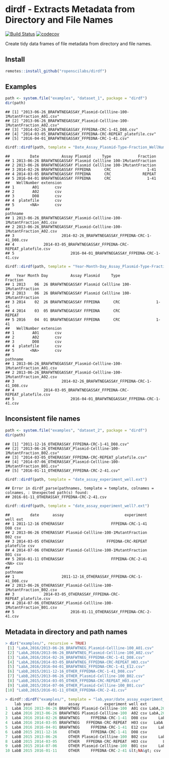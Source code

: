 # dirdf - Extracts Metadata from Directory and File Names

[![Build Status](https://travis-ci.org/ropenscilabs/dirdf.svg?branch=master)](https://travis-ci.org/ropenscilabs/dirdf) 
[![codecov](https://codecov.io/gh/ropenscilabs/dirdf/badge.svg)](https://codecov.io/gh/ropenscilabs/dirdf)

Create tidy data frames of file metadata from directory and file names.

## Install

```r
remotes::install_github("ropenscilabs/dirdf")
```

## Examples

``` r
path <- system.file("examples", "dataset_1", package = "dirdf")
dir(path)
```

    ## [1] "2013-06-26_BRAFWTNEGASSAY_Plasmid-Cellline-100-1MutantFraction_A01.csv"
    ## [2] "2013-06-26_BRAFWTNEGASSAY_Plasmid-Cellline-100-1MutantFraction_A02.csv"
    ## [3] "2014-02-26_BRAFWTNEGASSAY_FFPEDNA-CRC-1-41_D08.csv"                    
    ## [4] "2014-03-05_BRAFWTNEGASSAY_FFPEDNA-CRC-REPEAT_platefile.csv"            
    ## [5] "2016-04-01_BRAFWTNEGASSAY_FFPEDNA-CRC-1-41.csv"

``` r
dirdf::dirdf(path, template = "Date_Assay_Plasmid-Type-Fraction_WellNumber?.extension")
```

    ##         Date          Assay Plasmid     Type            Fraction
    ## 1 2013-06-26 BRAFWTNEGASSAY Plasmid Cellline 100-1MutantFraction
    ## 2 2013-06-26 BRAFWTNEGASSAY Plasmid Cellline 100-1MutantFraction
    ## 3 2014-02-26 BRAFWTNEGASSAY FFPEDNA      CRC                1-41
    ## 4 2014-03-05 BRAFWTNEGASSAY FFPEDNA      CRC              REPEAT
    ## 5 2016-04-01 BRAFWTNEGASSAY FFPEDNA      CRC                1-41
    ##   WellNumber extension
    ## 1        A01       csv
    ## 2        A02       csv
    ## 3        D08       csv
    ## 4  platefile       csv
    ## 5       <NA>       csv
    ##                                                                 pathname
    ## 1 2013-06-26_BRAFWTNEGASSAY_Plasmid-Cellline-100-1MutantFraction_A01.csv
    ## 2 2013-06-26_BRAFWTNEGASSAY_Plasmid-Cellline-100-1MutantFraction_A02.csv
    ## 3                     2014-02-26_BRAFWTNEGASSAY_FFPEDNA-CRC-1-41_D08.csv
    ## 4             2014-03-05_BRAFWTNEGASSAY_FFPEDNA-CRC-REPEAT_platefile.csv
    ## 5                         2016-04-01_BRAFWTNEGASSAY_FFPEDNA-CRC-1-41.csv

``` r
dirdf::dirdf(path, template = "Year-Month-Day_Assay_Plasmid-Type-Fraction_WellNumber?.extension")
```

    ##   Year Month Day          Assay Plasmid     Type            Fraction
    ## 1 2013    06  26 BRAFWTNEGASSAY Plasmid Cellline 100-1MutantFraction
    ## 2 2013    06  26 BRAFWTNEGASSAY Plasmid Cellline 100-1MutantFraction
    ## 3 2014    02  26 BRAFWTNEGASSAY FFPEDNA      CRC                1-41
    ## 4 2014    03  05 BRAFWTNEGASSAY FFPEDNA      CRC              REPEAT
    ## 5 2016    04  01 BRAFWTNEGASSAY FFPEDNA      CRC                1-41
    ##   WellNumber extension
    ## 1        A01       csv
    ## 2        A02       csv
    ## 3        D08       csv
    ## 4  platefile       csv
    ## 5       <NA>       csv
    ##                                                                 pathname
    ## 1 2013-06-26_BRAFWTNEGASSAY_Plasmid-Cellline-100-1MutantFraction_A01.csv
    ## 2 2013-06-26_BRAFWTNEGASSAY_Plasmid-Cellline-100-1MutantFraction_A02.csv
    ## 3                     2014-02-26_BRAFWTNEGASSAY_FFPEDNA-CRC-1-41_D08.csv
    ## 4             2014-03-05_BRAFWTNEGASSAY_FFPEDNA-CRC-REPEAT_platefile.csv
    ## 5                         2016-04-01_BRAFWTNEGASSAY_FFPEDNA-CRC-1-41.csv

Inconsistent file names
-----------------------

``` r
path <- system.file("examples", "dataset_2", package = "dirdf")
dir(path)
```

    ## [1] "2011-12-16_OTHERASSAY_FFPEDNA-CRC-1-41_D08.csv"                    
    ## [2] "2013-06-26_OTHERASSAY_Plasmid-Cellline-100-1MutantFraction_B02.csv"
    ## [3] "2014-03-05_OTHERASSAY_FFPEDNA-CRC-REPEAT_platefile.csv"            
    ## [4] "2014-07-06_OTHERASSAY_Plasmid-Cellline-100-1MutantFraction_B01.csv"
    ## [5] "2016-01-11_OTHERASSAY_FFPEDNA-CRC-2-41.csv"

``` r
dirdf::dirdf(path, template = "date_assay_experiment_well.ext")
```

    ## Error in dirdf_parse(pathnames, template = template, colnames = colnames, : Unexpected path(s) found:
    ## 2016-01-11_OTHERASSAY_FFPEDNA-CRC-2-41.csv

``` r
dirdf::dirdf(path, template = "date_assay_experiment_well?.ext")
```

    ##         date      assay                           experiment      well ext
    ## 1 2011-12-16 OTHERASSAY                     FFPEDNA-CRC-1-41       D08 csv
    ## 2 2013-06-26 OTHERASSAY Plasmid-Cellline-100-1MutantFraction       B02 csv
    ## 3 2014-03-05 OTHERASSAY                   FFPEDNA-CRC-REPEAT platefile csv
    ## 4 2014-07-06 OTHERASSAY Plasmid-Cellline-100-1MutantFraction       B01 csv
    ## 5 2016-01-11 OTHERASSAY                     FFPEDNA-CRC-2-41      <NA> csv
    ##                                                             pathname
    ## 1                     2011-12-16_OTHERASSAY_FFPEDNA-CRC-1-41_D08.csv
    ## 2 2013-06-26_OTHERASSAY_Plasmid-Cellline-100-1MutantFraction_B02.csv
    ## 3             2014-03-05_OTHERASSAY_FFPEDNA-CRC-REPEAT_platefile.csv
    ## 4 2014-07-06_OTHERASSAY_Plasmid-Cellline-100-1MutantFraction_B01.csv
    ## 5                         2016-01-11_OTHERASSAY_FFPEDNA-CRC-2-41.csv

Metadata in directory and path names
------------------------------------

``` r
> dir("examples/", recursive = TRUE)
 [1] "LabA,2016/2013-06-26_BRAFWTNEG_Plasmid-Cellline-100_A01.csv"
 [2] "LabA,2016/2013-06-26_BRAFWTNEG_Plasmid-Cellline-100_A02.csv"
 [3] "LabA,2016/2014-02-26_BRAFWTNEG_FFPEDNA-CRC-1-41_D08.csv"
 [4] "LabA,2016/2014-03-05_BRAFWTNEG_FFPEDNA-CRC-REPEAT_H03.csv"
 [5] "LabA,2016/2016-04-01_BRAFWTNEG_FFPEDNA-CRC-1-41_E12.csv"
 [6] "LabB,2015/2011-12-16_OTHER_FFPEDNA-CRC-1-41_D08.csv"
 [7] "LabB,2015/2013-06-26_OTHER_Plasmid-Cellline-100_B02.csv"
 [8] "LabB,2015/2014-03-05_OTHER_FFPEDNA-CRC-REPEAT_H03.csv"
 [9] "LabB,2015/2014-07-06_OTHER_Plasmid-Cellline-100_B01.csv"
[10] "LabB,2015/2016-01-11_OTHER_FFPEDNA-CRC-2-41.csv"

> dirdf::dirdf("examples/", template = "lab,year/date_assay_experiment_well?.ext")
    lab year       date     assay           experiment well ext                                                    pathname
1  LabA 2016 2013-06-26 BRAFWTNEG Plasmid-Cellline-100  A01 csv LabA,2016/2013-06-26_BRAFWTNEG_Plasmid-Cellline-100_A01.csv
2  LabA 2016 2013-06-26 BRAFWTNEG Plasmid-Cellline-100  A02 csv LabA,2016/2013-06-26_BRAFWTNEG_Plasmid-Cellline-100_A02.csv
3  LabA 2016 2014-02-26 BRAFWTNEG     FFPEDNA-CRC-1-41  D08 csv     LabA,2016/2014-02-26_BRAFWTNEG_FFPEDNA-CRC-1-41_D08.csv
4  LabA 2016 2014-03-05 BRAFWTNEG   FFPEDNA-CRC-REPEAT  H03 csv   LabA,2016/2014-03-05_BRAFWTNEG_FFPEDNA-CRC-REPEAT_H03.csv
5  LabA 2016 2016-04-01 BRAFWTNEG     FFPEDNA-CRC-1-41  E12 csv     LabA,2016/2016-04-01_BRAFWTNEG_FFPEDNA-CRC-1-41_E12.csv
6  LabB 2015 2011-12-16     OTHER     FFPEDNA-CRC-1-41  D08 csv         LabB,2015/2011-12-16_OTHER_FFPEDNA-CRC-1-41_D08.csv
7  LabB 2015 2013-06-26     OTHER Plasmid-Cellline-100  B02 csv     LabB,2015/2013-06-26_OTHER_Plasmid-Cellline-100_B02.csv
8  LabB 2015 2014-03-05     OTHER   FFPEDNA-CRC-REPEAT  H03 csv       LabB,2015/2014-03-05_OTHER_FFPEDNA-CRC-REPEAT_H03.csv
9  LabB 2015 2014-07-06     OTHER Plasmid-Cellline-100  B01 csv     LabB,2015/2014-07-06_OTHER_Plasmid-Cellline-100_B01.csv
10 LabB 2015 2016-01-11     OTHER     FFPEDNA-CRC-2-41 &lt;NA&gt; csv    LabB,2015/2016-01-11_OTHER_FFPEDNA-CRC-2-41.csv
```
